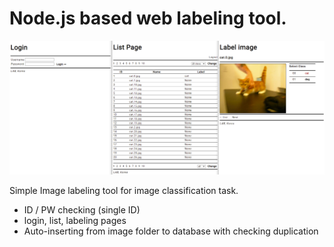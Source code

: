 # Node.js based web labeling tool.

<img src="./views.png">

Simple Image labeling tool for image classification task.

- ID / PW checking (single ID)
- login, list, labeling pages
- Auto-inserting from image folder to database with checking duplication